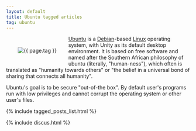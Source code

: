 ```yaml
---
layout: default
title: Ubuntu tagged articles
tag: ubuntu
---
```


<div style="float: left; margin: 2.0rem;">
	<img src="/public/images/{{ page.tag }}.png" style="max-width: 10rem;" alt="{{ page.tag }}" />
</div>

[Ubuntu](https://www.ubuntu.com/) is a [Debian](https://www.debian.org/)-based [Linux](/tag/linux) operating system, with Unity as its default desktop environment. It is based on free software and named after the Southern African philosophy of ubuntu (literally, "human-ness"), which often is translated as "humanity towards others" or "the belief in a universal bond of sharing that connects all humanity".

Ubuntu's goal is to be secure "out-of-the box". By default user's programs run with low privileges and cannot corrupt the operating system or other user's files. 

{% include tagged_posts_list.html %}

{% include discus.html %}
